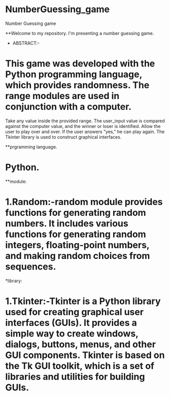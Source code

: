 # NumberGuessing_game
Number Guessing game

**Welcome to my repository. I'm presenting a number guessing game.

* ABSTRACT:-
 # This game was developed with the Python programming language, which provides randomness. The range modules are used in conjunction with a computer.
Take any value inside the provided range. The user_input value is compared against the computer value, and the winner or loser is identified.
Allow the user to play over and over. If the user answers "yes," he can play again. The Tkinter library is used to construct graphical interfaces.

  **prgramming language.
 # Python.

  **module:
 # 1.Random:-random module provides functions for generating random numbers. It includes various functions for generating random integers, floating-point numbers, and making random choices from sequences.

  *library:
 # 1.Tkinter:-Tkinter is a Python library used for creating graphical user interfaces (GUIs). It provides a simple way to create windows, dialogs, buttons, menus, and other GUI components. Tkinter is based on the Tk GUI toolkit, which is a set of libraries and utilities for building GUIs. 
